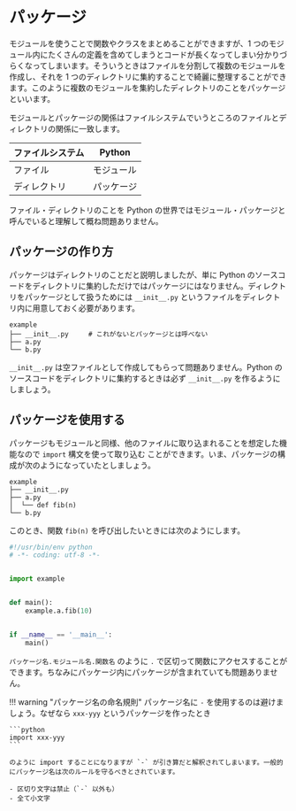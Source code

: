 # パッケージ

モジュールを使うことで関数やクラスをまとめることができますが、1 つのモジュール内にたくさんの定義を含めてしまうとコードが長くなってしまい分かりづらくなってしまいます。そういうときはファイルを分割して複数のモジュールを作成し、それを 1 つのディレクトリに集約することで綺麗に整理することができます。このように複数のモジュールを集約したディレクトリのことをパッケージといいます。

モジュールとパッケージの関係はファイルシステムでいうところのファイルとディレクトリの関係に一致します。

| ファイルシステム | Python     |
|------------------|------------|
| ファイル         | モジュール |
| ディレクトリ     | パッケージ |

ファイル・ディレクトリのことを Python の世界ではモジュール・パッケージと呼んでいると理解して概ね問題ありません。

## パッケージの作り方

パッケージはディレクトリのことだと説明しましたが、単に Python のソースコードをディレクトリに集約しただけではパッケージにはなりません。ディレクトリをパッケージとして扱うためには `__init__.py` というファイルをディレクトリ内に用意しておく必要があります。

```
example
├── __init__.py     # これがないとパッケージとは呼べない
├── a.py
└── b.py
```

`__init__.py` は空ファイルとして作成してもらって問題ありません。Python のソースコードをディレクトリに集約するときは必ず `__init__.py` を作るようにしましょう。

## パッケージを使用する

パッケージもモジュールと同様、他のファイルに取り込まれることを想定した機能なので `import` 構文を使って取り込む
ことができます。いま、パッケージの構成が次のようになっていたとしましょう。

```
example
├── __init__.py
├── a.py
│  └── def fib(n)
└── b.py
```

このとき、関数 `fib(n)` を呼び出したいときには次のようにします。

```python
#!/usr/bin/env python
# -*- coding: utf-8 -*-


import example


def main():
    example.a.fib(10)


if __name__ == '__main__':
    main()
```

`パッケージ名.モジュール名.関数名` のように `.` で区切って関数にアクセスすることができます。ちなみにパッケージ内にパッケージが含まれていても問題ありません。

!!! warning "パッケージ名の命名規則"
    パッケージ名に `-` を使用するのは避けましょう。なぜなら `xxx-yyy` というパッケージを作ったとき

    ```python
    import xxx-yyy
    ```

    のように import することになりますが `-` が引き算だと解釈されてしまいます。一般的にパッケージ名は次のルールを守るべきとされています。

    - 区切り文字は禁止（`-` 以外も）
    - 全て小文字
